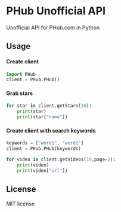 # PHub Unofficial API
Unofficial API for PHub.com in Python

## Usage

#### Create client
```python
import PHub
client = PHub.PHub()
```

#### Grab stars
```python
for star in client.getStars(10):
    print(star)
    print(star["name"])
```

#### Create client with search keywords
```python
keywords = ["word1", "word2"]
client = PHub.PHub(keywords)

for video in client.getVideos(10,page=2):
    print(video)
    print(video["url"])
```

## License
MIT license
